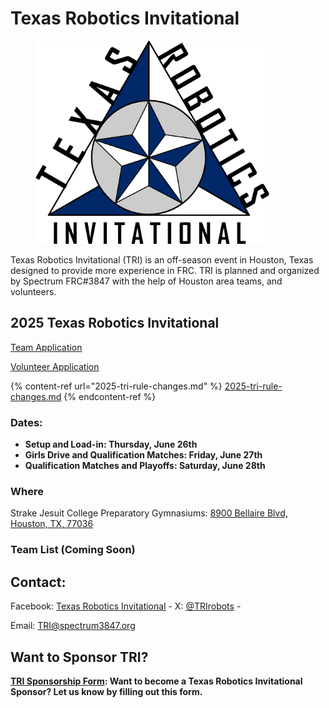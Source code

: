# Texas Robotics Invitational

<figure><img src="../.gitbook/assets/Logo no TRI 2.png" alt="" width="375"><figcaption></figcaption></figure>

Texas Robotics Invitational (TRI) is an off-season event in Houston, Texas designed to provide more experience in FRC. TRI is planned and organized by Spectrum FRC#3847 with the help of Houston area teams, and volunteers.

## 2025 Texas Robotics Invitational

[Team Application](https://forms.gle/bP3KumX8oLKR9Hxr9)

[Volunteer Application](https://forms.gle/TXgsJjQxaNNmoKiA8)



{% content-ref url="2025-tri-rule-changes.md" %}
[2025-tri-rule-changes.md](2025-tri-rule-changes.md)
{% endcontent-ref %}

### **Dates:**

* **Setup and Load-in: Thursday, June 26th**&#x20;
* **Girls Drive and Qualification Matches: Friday, June 27th**
* **Qualification Matches and Playoffs: Saturday, June 28th**

### Where

Strake Jesuit College Preparatory Gymnasiums: [8900 Bellaire Blvd, Houston, TX, 77036](https://www.google.com/maps/place/Strake+Jesuit+College+Preparatory/@29.7062145,-95.5436352,17z/data=!3m1!4b1!4m5!3m4!1s0x8640c2e80be6a069:0x3d6d74239910f240!8m2!3d29.7062145!4d-95.5414465)

### Team List (Coming Soon)

## Contact:

Facebook: [Texas Robotics Invitational](https://www.facebook.com/TRIrobots)  - X: [@TRIrobots](https://twitter.com/TRIrobots) -&#x20;

Email: [TRI@spectrum3847.org](mailto:TRI@spectrum3847.org)

## Want to Sponsor TRI?

[**TRI Sponsorship Form**](https://docs.google.com/forms/d/e/1FAIpQLSdLarTabTZivQj_ogukGis9Ax3AGNmNlqpDbm_YO3z0J29DOQ/viewform)**: Want to become a Texas Robotics Invitational Sponsor? Let us know by filling out this form.**
